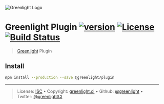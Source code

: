 ![Greenlight Logo](https://gitcdn.link/repo/greenlight/brand/master/logo/banner.svg)

# Greenlight Plugin [![version][npm-version]][npm-url] [![License][license-image]][license-url] [![Build Status][travis-image]][travis-url]

> [Greenlight][] Plugin

## Install

```bash
npm install --production --save @greenlight/plugin
```

---

> License: [ISC][license-url] • 
> Copyright: [greenlight.ci](https://greenlight.ci) • 
> Github: [@greenlight](https://github.com/greenlight) • 
> Twitter: [@greenlightCI](https://twitter.com/greenlightCI)

[greenlight]: https://greenlight.ci

[license-image]: https://img.shields.io/github/license/greenlight/plugin.svg?style=flat-square

[license-url]: http://choosealicense.com/licenses/isc/

[npm-url]: https://www.npmjs.com/package/@greenlight/plugin

[npm-version]: https://img.shields.io/npm/v/@greenlight/plugin.svg?style=flat-square

[travis-image]: https://img.shields.io/travis/greenlight/plugin.svg?style=flat-square

[travis-url]: https://travis-ci.org/greenlight/plugin
